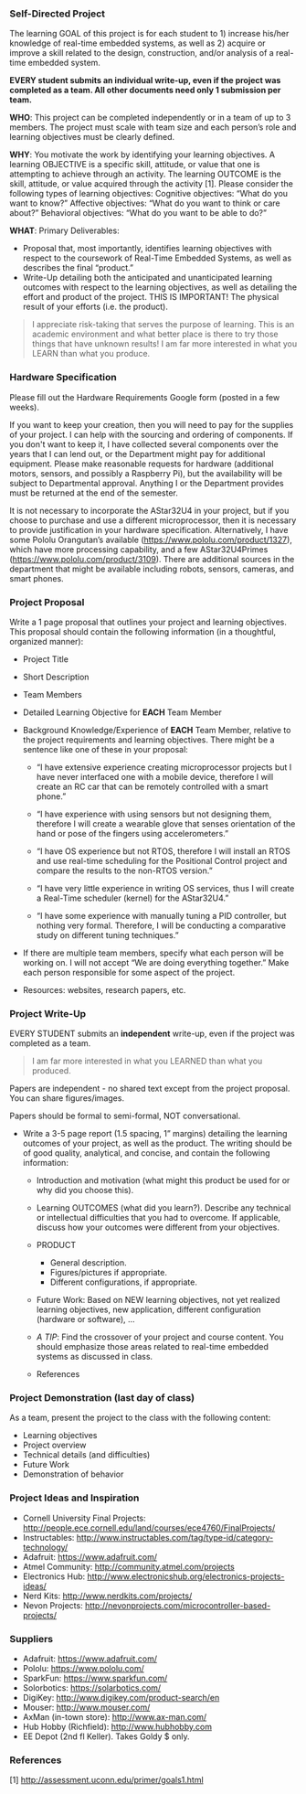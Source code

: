 ### Self-Directed Project

The learning GOAL of this project is for each student to 1) increase his/her knowledge of real-time embedded systems, as well as 2) acquire or improve a skill related to the design, construction, and/or analysis of a real-time embedded system.

**__EVERY student submits an individual write-up, even if the project was completed as a team. All other documents need only 1 submission per team.__**

**__WHO__**: This project can be completed independently or in a team of up to 3 members. The project must scale with team size and each person’s role and learning objectives must be clearly defined.

**__WHY__**: You motivate the work by identifying your learning objectives. A learning OBJECTIVE is a specific skill, attitude, or value that one is attempting to achieve through an activity. The learning OUTCOME is the skill, attitude, or value acquired through the activity [1]. Please consider the following types of learning objectives:
Cognitive objectives: “What do you want to know?”
Affective objectives: “What do you want to think or care about?”
Behavioral objectives: “What do you want to be able to do?”

**__WHAT__**: Primary Deliverables:
- Proposal that, most importantly, identifies learning objectives with respect to the coursework of Real-Time Embedded Systems, as well as describes the final “product.”
- Write-Up detailing both the anticipated and unanticipated learning outcomes with respect to the learning objectives, as well as detailing the effort and product of the project. THIS IS IMPORTANT!
The physical result of your efforts (i.e. the product).

> I appreciate risk-taking that serves the purpose of learning. This is an academic environment and what better place is there to try those things that have unknown results! I am far more interested in what you LEARN than what you produce.


### Hardware Specification

Please fill out the Hardware Requirements Google form (posted in a few weeks).

If you want to keep your creation, then you will need to pay for the supplies of your project. I can help with the sourcing and ordering of components. If you don't want to keep it, I have collected several components over the years that I can lend out, or the Department might pay for additional equipment. Please make reasonable requests for hardware (additional motors, sensors, and possibly a Raspberry Pi), but the availability will be subject to Departmental approval. Anything I or the Department provides must be returned at the end of the semester.

It is not necessary to incorporate the AStar32U4 in your project, but if you choose to purchase and use a different microprocessor, then it is necessary to provide justification in your hardware specification. Alternatively, I have some Pololu Orangutan’s available (https://www.pololu.com/product/1327), which have more processing capability, and a few AStar32U4Primes (https://www.pololu.com/product/3109). There are additional sources in the department that might be available including robots, sensors, cameras, and smart phones.


### Project Proposal

Write a 1 page proposal that outlines your project and learning objectives. This proposal should contain the following information (in a thoughtful, organized manner):
- Project Title
- Short Description
- Team Members
- Detailed Learning Objective for **EACH** Team Member
- Background Knowledge/Experience of **EACH** Team Member, relative to the project requirements and learning objectives. There might be a sentence like one of these in your proposal:

  - “I have extensive experience creating microprocessor projects but I have never interfaced one with a mobile device, therefore I will create an RC car that can be remotely controlled with a smart phone.”

  - “I have experience with using sensors but not designing them, therefore I will create a wearable glove that senses orientation of the hand or pose of the fingers using accelerometers.”

  - “I have OS experience but not RTOS, therefore I will install an RTOS and use real-time scheduling for the Positional Control project and compare the results to the non-RTOS version.”

  - “I have very little experience in writing OS services, thus I will create a Real-Time scheduler (kernel) for the AStar32U4.”

  - “I have some experience with manually tuning a PID controller, but nothing very formal. Therefore, I will be conducting a comparative study on different tuning techniques.”

- If there are multiple team members, specify what each person will be working on. I will not accept “We are doing everything together.” Make each person responsible for some aspect of the project.

- Resources: websites, research papers, etc.

### Project Write-Up

EVERY STUDENT submits an **__independent__** write-up, even if the project was completed as a team.

>I am far more interested in what you LEARNED than what you produced.

Papers are independent - no shared text except from the project proposal. You can share figures/images.

Papers should be formal to semi-formal, NOT conversational.

- Write a 3-5 page report (1.5 spacing, 1” margins) detailing the learning outcomes of your project, as well as the product. The writing should be of good quality, analytical, and concise, and contain the following information:

  - Introduction and motivation (what might this product be used for or why did you choose this).
  - Learning OUTCOMES (what did you learn?). Describe any technical or intellectual difficulties that you had to overcome. If applicable, discuss how your outcomes were different from your objectives.
  - PRODUCT
    - General description.
    - Figures/pictures if appropriate.
    - Different configurations, if appropriate.
  - Future Work: Based on NEW learning objectives, not yet realized learning objectives, new application, different configuration (hardware or software), …

  - _A TIP_: Find the crossover of your project and course content. You should emphasize those areas related to real-time embedded systems as discussed in class.
  - References

### Project Demonstration (last day of class)

As a team, present the project to the class with the following content:
- Learning objectives
- Project overview
- Technical details (and difficulties)
- Future Work
- Demonstration of behavior

### Project Ideas and Inspiration

- Cornell University Final Projects: http://people.ece.cornell.edu/land/courses/ece4760/FinalProjects/
- Instructables: http://www.instructables.com/tag/type-id/category-technology/
- Adafruit: https://www.adafruit.com/
- Atmel Community: http://community.atmel.com/projects
- Electronics Hub: http://www.electronicshub.org/electronics-projects-ideas/
- Nerd Kits: http://www.nerdkits.com/projects/
- Nevon Projects: http://nevonprojects.com/microcontroller-based-projects/

### Suppliers

- Adafruit: https://www.adafruit.com/
- Pololu: https://www.pololu.com/
- SparkFun: https://www.sparkfun.com/
- Solorbotics: https://solarbotics.com/
- DigiKey: http://www.digikey.com/product-search/en
- Mouser: http://www.mouser.com/
- AxMan (in-town store): http://www.ax-man.com/
- Hub Hobby (Richfield): http://www.hubhobby.com
- EE Depot (2nd fl Keller). Takes Goldy $ only.


### References

[1] http://assessment.uconn.edu/primer/goals1.html

